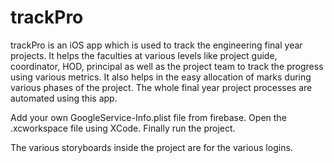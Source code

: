 # trackPro
trackPro is an iOS app which is used to track the engineering final year projects. It helps the faculties at various levels like project guide, coordinator,
HOD, principal as well as the project team to track the progress using various metrics.
It also helps in the easy allocation of marks during various phases of the project. 
The whole final year project processes are automated using this app.

Add your own GoogleService-Info.plist file from firebase.
Open the .xcworkspace file using XCode.
Finally run the project.

The various storyboards inside the project are for the various logins.
